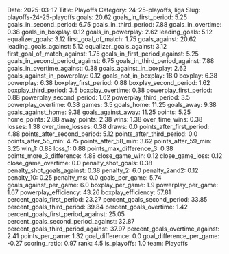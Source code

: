 Date: 2025-03-17
Title: Playoffs
Category: 24-25-playoffs, liga
Slug: playoffs-24-25-playoffs
goals: 20.62
goals_in_first_period: 5.25
goals_in_second_period: 6.75
goals_in_third_period: 7.88
goals_in_overtime: 0.38
goals_in_boxplay: 0.12
goals_in_powerplay: 2.62
leading_goals: 5.12
equalizer_goals: 3.12
first_goal_of_match: 1.75
goals_against: 20.62
leading_goals_against: 5.12
equalizer_goals_against: 3.12
first_goal_of_match_against: 1.75
goals_in_first_period_against: 5.25
goals_in_second_period_against: 6.75
goals_in_third_period_against: 7.88
goals_in_overtime_against: 0.38
goals_against_in_boxplay: 2.62
goals_against_in_powerplay: 0.12
goals_not_in_boxplay: 18.0
boxplay: 6.38
powerplay: 6.38
boxplay_first_period: 0.88
boxplay_second_period: 1.62
boxplay_third_period: 3.5
boxplay_overtime: 0.38
powerplay_first_period: 0.88
powerplay_second_period: 1.62
powerplay_third_period: 3.5
powerplay_overtime: 0.38
games: 3.5
goals_home: 11.25
goals_away: 9.38
goals_against_home: 9.38
goals_against_away: 11.25
points: 5.25
home_points: 2.88
away_points: 2.38
wins: 1.38
over_time_wins: 0.38
losses: 1.38
over_time_losses: 0.38
draws: 0.0
points_after_first_period: 4.88
points_after_second_period: 5.12
points_after_third_period: 0.0
points_after_55_min: 4.75
points_after_58_min: 3.62
points_after_59_min: 3.25
win_1: 0.88
loss_1: 0.88
points_max_difference_3: 0.38
points_more_3_difference: 4.88
close_game_win: 0.12
close_game_loss: 0.12
close_game_overtime: 0.0
penalty_shot_goals: 0.38
penalty_shot_goals_against: 0.38
penalty_2: 6.0
penalty_2and2: 0.12
penalty_10: 0.25
penalty_ms: 0.0
goals_per_game: 5.74
goals_against_per_game: 6.0
boxplay_per_game: 1.9
powerplay_per_game: 1.67
powerplay_efficiency: 43.26
boxplay_efficiency: 57.81
percent_goals_first_period: 23.27
percent_goals_second_period: 33.85
percent_goals_third_period: 39.84
percent_goals_overtime: 1.42
percent_goals_first_period_against: 25.05
percent_goals_second_period_against: 32.87
percent_goals_third_period_against: 37.97
percent_goals_overtime_against: 2.41
points_per_game: 1.32
goal_difference: 0.0
goal_difference_per_game: -0.27
scoring_ratio: 0.97
rank: 4.5
is_playoffs: 1.0
team: Playoffs
